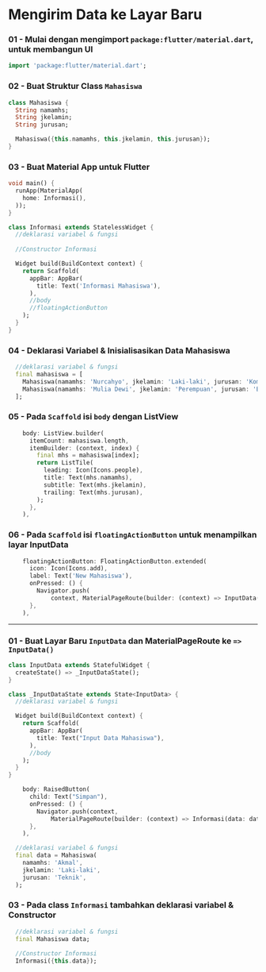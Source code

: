 # Mengirim Data ke Layar Baru

### 01 - Mulai dengan mengimport `package:flutter/material.dart`, untuk membangun UI

```dart
import 'package:flutter/material.dart';
```

### 02 - Buat Struktur Class `Mahasiswa`

```dart
class Mahasiswa {
  String namamhs;
  String jkelamin;
  String jurusan;

  Mahasiswa({this.namamhs, this.jkelamin, this.jurusan});
}
```

### 03 - Buat Material App untuk Flutter

```dart
void main() {
  runApp(MaterialApp(
    home: Informasi(),
  ));
}

class Informasi extends StatelessWidget {
  //deklarasi variabel & fungsi
  
  //Constructor Informasi

  Widget build(BuildContext context) {
    return Scaffold(
      appBar: AppBar(
        title: Text('Informasi Mahasiswa'),
      ),
      //body
      //floatingActionButton
    );
  }
}
```

### 04 - Deklarasi Variabel & Inisialisasikan Data Mahasiswa

```dart
  //deklarasi variabel & fungsi
  final mahasiswa = [
    Mahasiswa(namamhs: 'Nurcahyo', jkelamin: 'Laki-laki', jurusan: 'Komputer'),
    Mahasiswa(namamhs: 'Mulia Dewi', jkelamin: 'Perempuan', jurusan: 'Bahasa'),
  ];
```

### 05 - Pada `Scaffold` isi `body` dengan ListView 

```dart
    body: ListView.builder(
      itemCount: mahasiswa.length,
      itemBuilder: (context, index) {
        final mhs = mahasiswa[index];
        return ListTile(
          leading: Icon(Icons.people),
          title: Text(mhs.namamhs),
          subtitle: Text(mhs.jkelamin),
          trailing: Text(mhs.jurusan),
        );
      },
    ),
```

### 06 - Pada `Scaffold` isi `floatingActionButton` untuk menampilkan layar InputData 

```dart
    floatingActionButton: FloatingActionButton.extended(
      icon: Icon(Icons.add),
      label: Text('New Mahasiswa'),
      onPressed: () {
        Navigator.push(
            context, MaterialPageRoute(builder: (context) => InputData()));
      },
    ),
```

<hr />

### 01 - Buat Layar Baru `InputData` dan MaterialPageRoute ke `=> InputData()`

```dart
class InputData extends StatefulWidget {
  createState() => _InputDataState();
}

class _InputDataState extends State<InputData> {
  //deklarasi variabel & fungsi  

  Widget build(BuildContext context) {
    return Scaffold(
      appBar: AppBar(
        title: Text("Input Data Mahasiswa"),
      ),
      //body
    );
  }
}
```

```dart
    body: RaisedButton(
      child: Text("Simpan"),
      onPressed: () {
        Navigator.push(context,
            MaterialPageRoute(builder: (context) => Informasi(data: data)));
      },
    ),
```

```dart
  //deklarasi variabel & fungsi  
  final data = Mahasiswa(
    namamhs: 'Akmal',
    jkelamin: 'Laki-laki',
    jurusan: 'Teknik',
  );
```  

### 03 - Pada class `Informasi` tambahkan deklarasi variabel & Constructor

```dart
  //deklarasi variabel & fungsi
  final Mahasiswa data;
  
  //Constructor Informasi
  Informasi({this.data});
```

